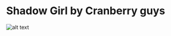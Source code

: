 # Shadow Girl by Cranberry guys

 ![alt text](https://github.com/npetrelli/gamejam/blob/master/Main_game.png "Main page")
